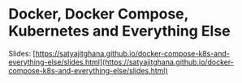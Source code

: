 # Docker, Docker Compose, Kubernetes and Everything Else

Slides: [https://satyajitghana.github.io/docker-compose-k8s-and-everything-else/slides.html](https://satyajitghana.github.io/docker-compose-k8s-and-everything-else/slides.html)